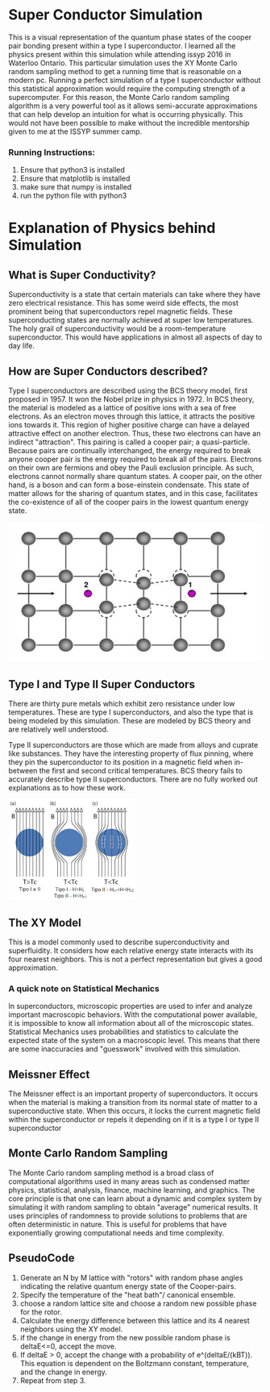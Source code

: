 # Super Conductor Simulation
This is a visual representation of the quantum phase states of the cooper pair bonding present within a type I superconductor.
I learned all the physics present within this simulation while attending issyp 2016 in Waterloo Ontario.
This particular simulation uses the XY Monte Carlo random sampling method to get a running time that is reasonable on a modern pc.
Running a perfect simulation of a type I superconductor without this statistical approximation would require the computing strength of a
supercomputer. For this reason, the Monte Carlo random sampling algorithm is a very powerful tool as it allows semi-accurate
approximations that can help develop an intuition for what is occurring physically.
This would not have been possible to make without the incredible mentorship given to me at the ISSYP summer camp.

### Running Instructions:
1. Ensure that python3 is installed
2. Ensure that matplotlib is installed
3. make sure that numpy is installed
4. run the python file with python3

# Explanation of Physics behind Simulation

## What is Super Conductivity?
Superconductivity is a state that certain materials can take where they have zero electrical resistance. This has some weird side
effects, the most prominent being that superconductors repel magnetic fields.
These superconducting states are normally achieved at super low temperatures.
The holy grail of superconductivity would be a room-temperature
superconductor. This would have applications in almost all aspects of day to day life.

## How are Super Conductors described?
Type I superconductors are described using the BCS theory model, first
proposed in 1957. It won the Nobel prize in physics in 1972. In BCS
theory, the material is modeled as a lattice of positive ions with a sea of free electrons. As an electron moves through this lattice,
it attracts the positive ions towards it. This region of higher positive charge can have a delayed attractive effect on another
electron. Thus, these two electrons can have an indirect "attraction". This pairing is called a
cooper pair; a quasi-particle. Because pairs are continually interchanged, the energy required to break anyone cooper pair is the
energy required to break all of the pairs. Electrons on their own are fermions and obey the Pauli exclusion principle. As such,
electrons cannot normally share quantum states. A cooper pair, on the other hand,
is a boson and can form a bose-einstein condensate. This state of matter allows for the sharing of quantum states, and in this case,
facilitates the co-existence of all of the cooper pairs in the lowest
quantum energy state.

![Alt text](img/bcs.png "Cooper Pair Formation")

## Type I and Type II Super Conductors
There are thirty pure metals which exhibit zero resistance under low temperatures. These are type I superconductors, and also the type
that is being modeled by this simulation. These are modeled by BCS theory and are relatively well understood.

Type II superconductors are those which are made from alloys and cuprate like substances. They have the interesting property of flux
pinning,
where they pin the superconductor to its position in a magnetic field when in-between the first and second critical temperatures. BCS
theory fails to accurately describe type II superconductors. There are no fully worked out explanations as to how these work.

![Alt text](img/supercontype.png "Type I and Type II Super Conductors")

## The XY Model
This is a model commonly used to describe superconductivity and superfluidity. It considers how each relative energy state interacts
with its four nearest neighbors. This is not a perfect representation but gives a good approximation.

### A quick note on Statistical Mechanics
In superconductors, microscopic properties are used to infer and analyze important macroscopic behaviors. With the computational power
available, it is impossible to know all information about all of the microscopic states. Statistical Mechanics uses probabilities and
statistics to calculate the expected state of the system on a macroscopic level. This means that there are some inaccuracies and
"guesswork" involved with this simulation.

## Meissner Effect
The Meissner effect is an important property of superconductors. It occurs when the material is making a transition from its normal
state of matter to a superconductive state. When this occurs, it locks the current magnetic field within the superconductor or repels it
depending on if it is a type I or type II superconductor

## Monte Carlo Random Sampling
The Monte Carlo random sampling method is a broad class of computational algorithms used in many areas such as condensed matter physics,
statistical, analysis, finance, machine learning, and graphics. The core principle is that one can learn about a dynamic and complex
system by simulating it with random sampling to obtain "average" numerical results. It uses principles of randomness to provide
solutions to problems that are often deterministic in nature. This is useful for
problems that have exponentially growing computational needs and time
complexity.

## PseudoCode
1. Generate an N by M lattice with "rotors" with random phase angles indicating the relative quantum energy state of the Cooper-pairs.
2. Specify the temperature of the "heat bath"/ canonical ensemble.
3. choose a random lattice site and choose a random new possible phase for the rotor.
4. Calculate the energy difference between this lattice and its 4 nearest neighbors using the XY model.
5. if the change in energy from the new possible random phase is deltaE<=0, accept the move.
6. If deltaE > 0, accept the change with a probability of e^(deltaE/(kBT)). This equation is dependent on the Boltzmann constant,
temperature, and the change in energy.
7. Repeat from step 3.
